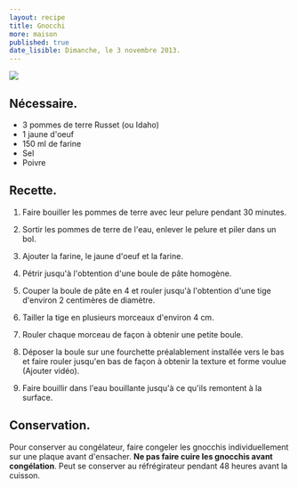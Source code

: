 ```yaml
---
layout: recipe
title: Gnocchi
more: maison
published: true
date_lisible: Dimanche, le 3 novembre 2013.
---
```


<img src="http://f.cl.ly/items/2d2x15041v0H1I2p303S/gnocchi-maison.jpg" class="preview" />

## Nécessaire.
* 3 pommes de terre Russet (ou Idaho)
* 1 jaune d'oeuf
* 150 ml de farine
* Sel
* Poivre

## Recette.

1. Faire bouiller les pommes de terre avec leur pelure pendant 30 minutes.

2. Sortir les pommes de terre de l'eau, enlever le pelure et piler dans un bol.

3. Ajouter la farine, le jaune d'oeuf et la farine.

4. Pétrir jusqu'à l'obtention d'une boule de pâte homogène.

5. Couper la boule de pâte en 4 et rouler jusqu'à l'obtention d'une tige d'environ 2 centimères de diamètre.

6. Tailler la tige en plusieurs morceaux d'environ 4 cm.

7. Rouler chaque morceau de façon à obtenir une petite boule.

8. Déposer la boule sur une fourchette préalablement installée vers le bas et faire rouler jusqu'en bas de façon à obtenir la texture et forme voulue (Ajouter vidéo).

9. Faire bouillir dans l'eau bouillante jusqu'à ce qu'ils remontent à la surface.

## Conservation.

Pour conserver au congélateur, faire congeler les gnocchis individuellement sur une plaque avant d'ensacher. **Ne pas faire cuire les gnocchis avant congélation**. Peut se conserver au réfrégirateur
pendant 48 heures avant la cuisson.
